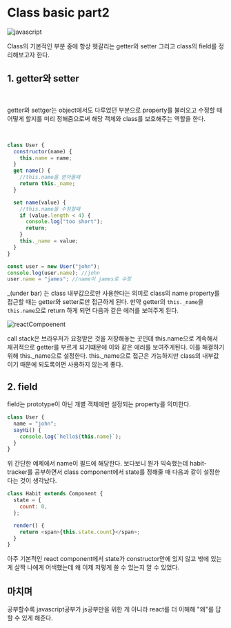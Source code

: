 # Class basic part2

![javascript](https://upload.wikimedia.org/wikipedia/commons/thumb/9/99/Unofficial_JavaScript_logo_2.svg/210px-Unofficial_JavaScript_logo_2.svg.png)

Class의 기본적인 부분 중에 항상 헷갈리는 getter와 setter 그리고 class의 field를 정리해보고자 한다.

## 1. getter와 setter

<br>

getter와 settger는 object에서도 다루었던 부분으로 property를 불러오고 수정할 때 어떻게 할지를 미리 정해줌으로써 해당 객체와 class를 보호해주는 역할을 한다.

<br>

```javascript
class User {
  constructor(name) {
    this.name = name;
  }
  get name() {
    //this.name을 받아올때
    return this._name;
  }

  set name(value) {
    //this.name을 수정할때
    if (value.length < 4) {
      console.log("too short");
      return;
    }
    this._name = value;
  }
}

const user = new User("john");
console.log(user.name); //john
user.name = "james"; //name이 james로 수정
```

\_(under bar) 는 class 내부값으로만 사용한다는 의미로 class의 name property를 접근할 때는 getter와 setter로만 접근하게 된다. 만약 getter의 `this._name`을 `this.name`으로 return 하게 되면 다음과 같은 에러를 보여주게 된다.

![reactCompoenent](../../../assets/img/blog/getterError.png)

call stack은 브라우저가 요청받은 것을 저장해놓는 곳인데 this.name으로 계속해서 재귀적으로 getter를 부르게 되기떄문에 이와 같은 에러를 보여주게된다. 이를 해결하기위해 this.\_name으로 설정한다. this.\_name으로 접근은 가능하지만 class의 내부값이기 때문에 되도록이면 사용하지 않는게 좋다.

## 2. field

field는 prototype이 아닌 개별 객체에만 설정되는 property를 의미한다.

```javascript
class User {
  name = "john";
  sayHi() {
    console.log(`hello${this.name}`);
  }
}
```

위 간단한 예제에서 name이 필드에 해당한다. 보다보니 뭔가 익숙했는데 habit-tracker를 공부하면서 class component에서 state를 정해줄 때 다음과 같이 설정한다는 것이 생각났다.

```javascript
class Habit extends Component {
  state = {
    count: 0,
  };

  render() {
    return <span>{this.state.count}</span>;
  }
}
```

아주 기본적인 react component에서 state가 constructor안에 있지 않고 밖에 있는게 살짝 나에게 어색했는데 왜 이제 저렇게 쓸 수 있는지 알 수 있었다.

## 마치며

공부할수록 javascript공부가 js공부만을 위한 게 아니라 react를 더 이해해 "왜"를 답할 수 있게 해준다.
